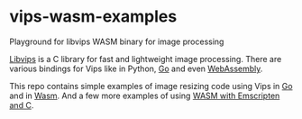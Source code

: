 # vips-wasm-examples
Playground for libvips WASM binary for image processing

[Libvips](https://www.libvips.org/) is a C library for fast and lightweight image processing. There are various bindings for Vips like in Python, [Go](https://github.com/davidbyttow/govips) and even [WebAssembly](https://github.com/kleisauke/wasm-vips). 

This repo contains simple examples of image resizing code using Vips in [Go](https://github.com/avichalp/vips-wasm-examples/tree/main/go-vips) and in [Wasm](https://github.com/avichalp/vips-wasm-examples/tree/main/wasm-vips). And a few more examples of using [WASM with Emscripten and C](https://github.com/avichalp/vips-wasm-examples/tree/main/wasm-examples). 

